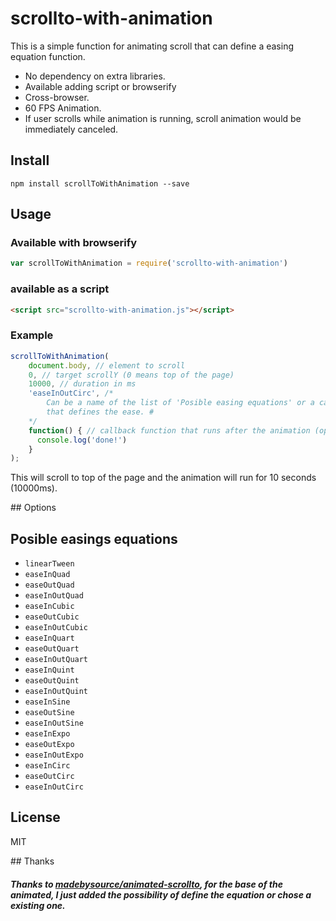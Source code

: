 # scrollto-with-animation
This is a simple function for animating scroll that can define a easing equation function.

- No dependency on extra libraries.
- Available adding script or browserify
- Cross-browser.
- 60 FPS Animation.
- If user scrolls while animation is running, scroll animation would be immediately canceled.

## Install

`npm install scrollToWithAnimation --save`

## Usage

### Available with browserify

```javascript
var scrollToWithAnimation = require('scrollto-with-animation')
```

### available as a script

```html
<script src="scrollto-with-animation.js"></script>
```

### Example

```javascript
scrollToWithAnimation(
    document.body, // element to scroll
    0, // target scrollY (0 means top of the page)
    10000, // duration in ms
    'easeInOutCirc', /*
        Can be a name of the list of 'Posible easing equations' or a callback
        that defines the ease. #
    */
    function() { // callback function that runs after the animation (optional)
      console.log('done!')
    }
);
```

This will scroll to top of the page and the animation will run for 10 seconds (10000ms).


## Options

## Posible easings equations

- `linearTween`
- `easeInQuad`
- `easeOutQuad`
- `easeInOutQuad`
- `easeInCubic`
- `easeOutCubic`
- `easeInOutCubic`
- `easeInQuart`
- `easeOutQuart`
- `easeInOutQuart`
- `easeInQuint`
- `easeOutQuint`
- `easeInOutQuint`
- `easeInSine`
- `easeOutSine`
- `easeInOutSine`
- `easeInExpo`
- `easeOutExpo`
- `easeInOutExpo`
- `easeInCirc`
- `easeOutCirc`
- `easeInOutCirc`

## License

MIT

## Thanks

##### Thanks to [madebysource/animated-scrollto](https://github.com/madebysource/animated-scrollto), for the base of the animated, I just added the possibility of define the equation or chose a existing one.
